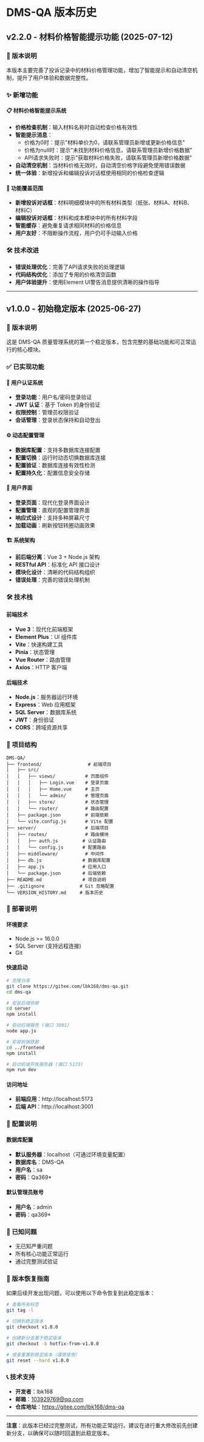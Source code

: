 # DMS-QA 版本历史

## v2.2.0 - 材料价格智能提示功能 (2025-07-12)

### 🎯 版本说明
本版本主要完善了投诉记录中的材料价格管理功能，增加了智能提示和自动清空机制，提升了用户体验和数据完整性。

### ✨ 新增功能

#### 📋 材料价格智能提示系统
- **价格检查机制**：输入材料名称时自动检查价格有效性
- **智能提示消息**：
  - 价格为0时：提示"材料单价为0，请联系管理员新增或更新价格信息"
  - 价格为null时：提示"未找到材料价格信息，请联系管理员新增价格数据"
  - API请求失败时：提示"获取材料价格失败，请联系管理员新增价格数据"
- **自动清空机制**：当材料价格无效时，自动清空价格字段避免使用错误数据
- **统一体验**：新增投诉和编辑投诉对话框使用相同的价格检查逻辑

#### 🔧 功能覆盖范围
- **新增投诉对话框**：材料明细模块中的所有材料类型（纸张、材料A、材料B、材料C）
- **编辑投诉对话框**：材料和成本模块中的所有材料字段
- **智能缓存**：避免重复请求相同材料的价格信息
- **用户友好**：不阻断操作流程，用户仍可手动输入价格

### 🛠️ 技术改进
- **错误处理优化**：完善了API请求失败的处理逻辑
- **代码结构优化**：添加了专用的价格清空函数
- **用户体验提升**：使用Element UI警告消息提供清晰的操作指导

---

## v1.0.0 - 初始稳定版本 (2025-06-27)

### 🎯 版本说明
这是 DMS-QA 质量管理系统的第一个稳定版本，包含完整的基础功能和可正常运行的核心模块。

### ✅ 已实现功能

#### 🔐 用户认证系统
- **登录功能**：用户名/密码登录验证
- **JWT 认证**：基于 Token 的身份验证
- **权限控制**：管理员权限验证
- **会话管理**：登录状态保持和自动登出

#### ⚙️ 动态配置管理
- **数据库配置**：支持多数据库连接配置
- **配置切换**：运行时动态切换数据库连接
- **配置验证**：数据库连接有效性检测
- **配置持久化**：配置信息安全存储

#### 🎨 用户界面
- **登录页面**：现代化登录界面设计
- **配置管理**：直观的配置管理界面
- **响应式设计**：支持多种屏幕尺寸
- **加载动画**：刷新按钮转圈动画效果

#### 🏗️ 系统架构
- **前后端分离**：Vue 3 + Node.js 架构
- **RESTful API**：标准化 API 接口设计
- **模块化设计**：清晰的代码结构组织
- **错误处理**：完善的错误处理机制

### 🛠️ 技术栈

#### 前端技术
- **Vue 3**：现代化前端框架
- **Element Plus**：UI 组件库
- **Vite**：快速构建工具
- **Pinia**：状态管理
- **Vue Router**：路由管理
- **Axios**：HTTP 客户端

#### 后端技术
- **Node.js**：服务器运行环境
- **Express**：Web 应用框架
- **SQL Server**：数据库系统
- **JWT**：身份验证
- **CORS**：跨域资源共享

### 📁 项目结构
```
DMS-QA/
├── frontend/                 # 前端项目
│   ├── src/
│   │   ├── views/           # 页面组件
│   │   │   ├── Login.vue    # 登录页面
│   │   │   ├── Home.vue     # 主页
│   │   │   └── admin/       # 管理页面
│   │   ├── store/           # 状态管理
│   │   └── router/          # 路由配置
│   ├── package.json         # 前端依赖
│   └── vite.config.js       # Vite 配置
├── server/                  # 后端项目
│   ├── routes/              # 路由模块
│   │   ├── auth.js         # 认证路由
│   │   └── config.js       # 配置路由
│   ├── middleware/          # 中间件
│   ├── db.js               # 数据库配置
│   ├── app.js              # 应用入口
│   └── package.json        # 后端依赖
├── README.md               # 项目说明
├── .gitignore             # Git 忽略配置
└── VERSION_HISTORY.md     # 版本历史
```

### 🚀 部署说明

#### 环境要求
- Node.js >= 16.0.0
- SQL Server (支持远程连接)
- Git

#### 快速启动
```bash
# 克隆仓库
git clone https://gitee.com/lbk168/dms-qa.git
cd dms-qa

# 安装后端依赖
cd server
npm install

# 启动后端服务 (端口 3001)
node app.js

# 安装前端依赖
cd ../frontend
npm install

# 启动前端开发服务器 (端口 5173)
npm run dev
```

#### 访问地址
- **前端应用**：http://localhost:5173
- **后端 API**：http://localhost:3001

### 🔧 配置说明

#### 数据库配置
- **默认服务器**：localhost（可通过环境变量配置）
- **数据库名**：DMS-QA
- **用户名**：sa
- **密码**：Qa369*

#### 默认管理员账号
- **用户名**：admin
- **密码**：qa369*

### 📝 已知问题
- 无已知严重问题
- 所有核心功能正常运行
- 通过完整测试验证

### 🔄 版本恢复指南

如果后续开发出现问题，可以使用以下命令恢复到此稳定版本：

```bash
# 查看所有标签
git tag -l

# 切换到稳定版本
git checkout v1.0.0

# 创建新分支基于稳定版本
git checkout -b hotfix-from-v1.0.0

# 或者重置到稳定版本（谨慎使用）
git reset --hard v1.0.0
```

### 📞 技术支持
- **开发者**：lbk168
- **邮箱**：103929769@qq.com
- **仓库地址**：https://gitee.com/lbk168/dms-qa

---

**注意**：此版本已经过完整测试，所有功能正常运行。建议在进行重大修改前先创建新分支，以确保可以随时回退到此稳定版本。
